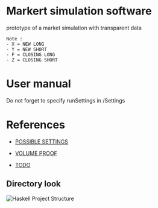 # Markert simulation software

prototype of a market simulation with transparent data


    Note : 
    - X = NEW LONG
    - Y = NEW SHORT
    - F = CLOSING LONG
    - Z = CLOSING SHORT



# User manual
Do not forget to specify runSettings in /Settings 


# References

- [POSSIBLE SETTINGS](/doc/SETTING.MD)

- [VOLUME PROOF](/doc/setThoryproof.pdf)

- [TODO](doc/TODO.md)


## Directory look

![Haskell Project Structure](https://showme.redstarplugin.com/d/ATnXrU1O)
